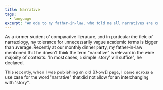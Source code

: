 ```yaml
---
title: Narrative
tags:
  - language
excerpt: "An ode to my father-in-law, who told me all narratives are called 'stories'."
---
```

As a former student of comparative literature, and in particular the field of narratology, my tolerance for unnecessarily vague academic terms is bigger than average. Recently at our monthly dinner party, my father-in-law mentioned that he doesn't think the term "narrative" is relevant in the wide majority of contexts. "In most cases, a simple 'story' will suffice", he declared.

This recently, when I was publishing an old [[Now]] page, I came across a use case for the word "narrative" that did not allow for an interchanging with "story". 